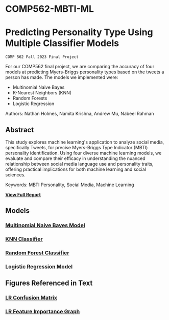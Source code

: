 # COMP562-MBTI-ML
# Predicting Personality Type Using Multiple Classifier Models
`COMP 562 Fall 2023 Final Project`

For our COMP562 final project, we are comparing the accuracy of four models at predicting Myers-Briggs personality types based on the tweets a person has made. The models we implemented were: <br /> 
- Multinomial Naive Bayes <br />
- K-Nearest Neighbors (KNN) <br />
- Random Forests <br />
- Logistic Regression <br />

Authors: Nathan Holmes, Namita Krishna, Andrew Mu, Nabeel Rahman

## Abstract

This study explores machine learning's application to analyze social media, specifically Tweets, for precise Myers-Briggs Type Indicator (MBTI) personality identification. Using four diverse machine learning models, we evaluate and compare their efficacy in understanding the nuanced relationship between social media language use and personality traits, offering practical implications for both machine learning and social sciences.

Keywords: MBTI Personality, Social Media, Machine Learning


<b><a href="MBTI_Paper.pdf">View Full Report</a></b>

## Models

### [Multinomial Naive Bayes Model](Naive_Bayes.ipynb)

### [KNN Classifier](KNN.ipynb)

### [Random Forest Classifier](Random_Forest.ipynb)

### [Logistic Regression Model ](Logistic_Regression.ipynb) 

## Figures Referenced in Text

### [LR Confusion Matrix](figures/confusion_matrix.png)
### [LR Feature Importance Graph](figures/feature_importances.png)
